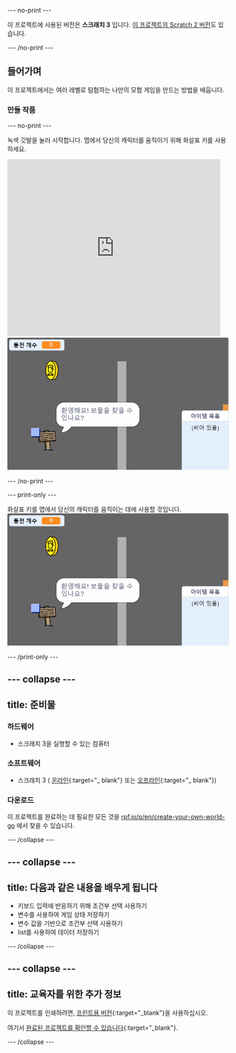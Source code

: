 \--- no-print \---

이 프로젝트에 사용된 버전은 **스크래치 3** 입니다. [이 프로젝트의 Scratch 2 버전](https://projects.raspberrypi.org/en/projects/create-your-own-world-scratch2)도 있습니다.

\--- /no-print \---

## 들어가며

이 프로젝트에서는 여러 레벨로 탐험하는 나만의 모험 게임을 만드는 방법을 배웁니다.

### 만들 작품

\--- no-print \---

녹색 깃발을 눌러 시작합니다. 맵에서 당신의 캐릭터를 움직이기 위해 화살표 키를 사용하세요.

<div class="scratch-preview">
  <iframe allowtransparency="true" width="485" height="402" src="https://scratch.mit.edu/projects/embed/258757783/?autostart=false" frameborder="0" scrolling="no"></iframe>
  <img src="images/showcase.png">
</div>

\--- /no-print \---

\--- print-only \---

화살표 키를 맵에서 당신의 캐릭터를 움직이는 데에 사용할 것입니다. ![showcase.png](images/showcase.png)

\--- /print-only \---

## \--- collapse \---

## title: 준비물

### 하드웨어

- 스크래치 3을 실행할 수 있는 컴퓨터

### 소프트웨어

- 스크래치 3 ( [온라인](http://rpf.io/scratchon){:target="_ blank"} 또는 [오프라인](http://rpf.io/scratchoff){:target="_ blank"})

### 다운로드

이 프로젝트를 완료하는 데 필요한 모든 것을 [rpf.io/p/en/create-your-own-world-go](https://rpf.io/p/en/create-your-own-world-go) 에서 찾을 수 있습니다.

\--- /collapse \---

## \--- collapse \---

## title: 다음과 같은 내용을 배우게 됩니다

- 키보드 입력에 반응하기 위해 조건부 선택 사용하기
- 변수를 사용하여 게임 상태 저장하기
- 변수 값을 기반으로 조건부 선택 사용하기
- list를 사용하여 데이터 저장하기

\--- /collapse \---

## \--- collapse \---

## title: 교육자를 위한 추가 정보

이 프로젝트를 인쇄하려면, [프린트용 버전](https://projects.raspberrypi.org/en/projects/create-your-own-world/print){:target="_blank"}을 사용하십시오.

여기서 [완료된 프로젝트를 확인할 수 있습니다](https://rpf.io/p/en/create-your-own-world-get){:target="_blank"}.

\--- /collapse \---